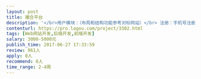 ```yaml
---                
layout: post       
title: 撮合平台           
description: '</br>用户模块：（布局和结构功能参考对标网站）</br> 注册：手机号注册</br> 登录：手机登录、QQ登录</br> 我的资源单：我的资源单，我的关注。</br> 个人中心：申请企业账号，账户信息，账户安全。</br> </br> 找货物模块：（修改符合行业属性）</br> 搜现货模块：（修改符合行业属性）</br> </br> 首页基本框架：（修改符合行业属性）</br> </br> 功能，逻辑，交互，参考找钢网</br></br>参考产品：找钢网</br></br></br>PS:需要交付源代码和文档</br>'     
contenturl: https://pro.lagou.com/project/3302.html      
tags: [Web网站开发,后端开发,前端开发]            
salary: 3000-5000元          
publish_time: 2017-06-27 17:33:59         
review: 961人                   
apply: 0人                   
recommend: 0人                   
time_range: 2-4周              
---                 
```

